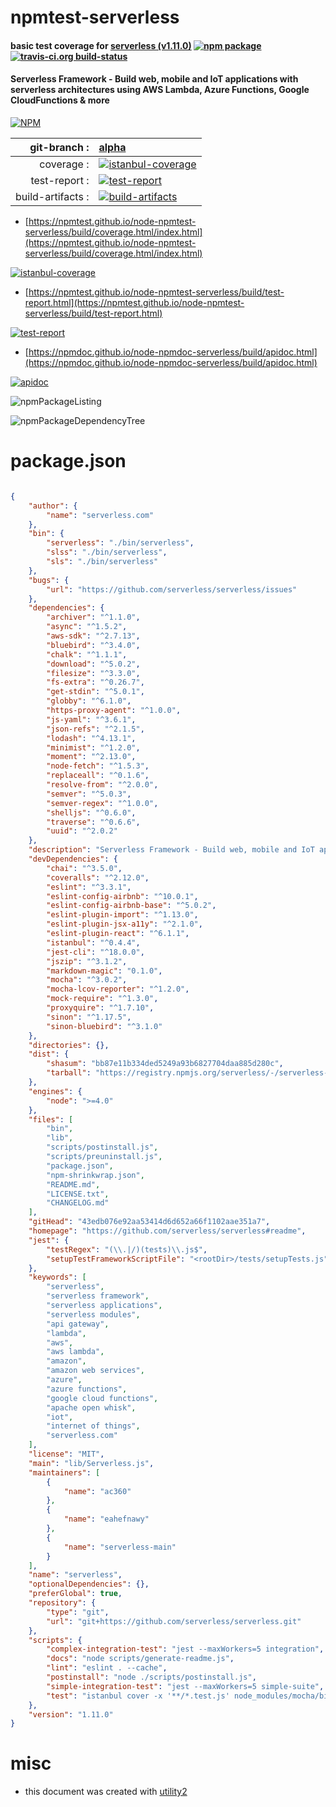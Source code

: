 # npmtest-serverless

#### basic test coverage for  [serverless (v1.11.0)](https://github.com/serverless/serverless#readme)  [![npm package](https://img.shields.io/npm/v/npmtest-serverless.svg?style=flat-square)](https://www.npmjs.org/package/npmtest-serverless) [![travis-ci.org build-status](https://api.travis-ci.org/npmtest/node-npmtest-serverless.svg)](https://travis-ci.org/npmtest/node-npmtest-serverless)

#### Serverless Framework - Build web, mobile and IoT applications with serverless architectures using AWS Lambda, Azure Functions, Google CloudFunctions & more

[![NPM](https://nodei.co/npm/serverless.png?downloads=true&downloadRank=true&stars=true)](https://www.npmjs.com/package/serverless)

| git-branch : | [alpha](https://github.com/npmtest/node-npmtest-serverless/tree/alpha)|
|--:|:--|
| coverage : | [![istanbul-coverage](https://npmtest.github.io/node-npmtest-serverless/build/coverage.badge.svg)](https://npmtest.github.io/node-npmtest-serverless/build/coverage.html/index.html)|
| test-report : | [![test-report](https://npmtest.github.io/node-npmtest-serverless/build/test-report.badge.svg)](https://npmtest.github.io/node-npmtest-serverless/build/test-report.html)|
| build-artifacts : | [![build-artifacts](https://npmtest.github.io/node-npmtest-serverless/glyphicons_144_folder_open.png)](https://github.com/npmtest/node-npmtest-serverless/tree/gh-pages/build)|

- [https://npmtest.github.io/node-npmtest-serverless/build/coverage.html/index.html](https://npmtest.github.io/node-npmtest-serverless/build/coverage.html/index.html)

[![istanbul-coverage](https://npmtest.github.io/node-npmtest-serverless/build/screenCapture.buildCi.browser.%252Ftmp%252Fbuild%252Fcoverage.lib.html.png)](https://npmtest.github.io/node-npmtest-serverless/build/coverage.html/index.html)

- [https://npmtest.github.io/node-npmtest-serverless/build/test-report.html](https://npmtest.github.io/node-npmtest-serverless/build/test-report.html)

[![test-report](https://npmtest.github.io/node-npmtest-serverless/build/screenCapture.buildCi.browser.%252Ftmp%252Fbuild%252Ftest-report.html.png)](https://npmtest.github.io/node-npmtest-serverless/build/test-report.html)

- [https://npmdoc.github.io/node-npmdoc-serverless/build/apidoc.html](https://npmdoc.github.io/node-npmdoc-serverless/build/apidoc.html)

[![apidoc](https://npmdoc.github.io/node-npmdoc-serverless/build/screenCapture.buildCi.browser.%252Ftmp%252Fbuild%252Fapidoc.html.png)](https://npmdoc.github.io/node-npmdoc-serverless/build/apidoc.html)

![npmPackageListing](https://npmtest.github.io/node-npmtest-serverless/build/screenCapture.npmPackageListing.svg)

![npmPackageDependencyTree](https://npmtest.github.io/node-npmtest-serverless/build/screenCapture.npmPackageDependencyTree.svg)



# package.json

```json

{
    "author": {
        "name": "serverless.com"
    },
    "bin": {
        "serverless": "./bin/serverless",
        "slss": "./bin/serverless",
        "sls": "./bin/serverless"
    },
    "bugs": {
        "url": "https://github.com/serverless/serverless/issues"
    },
    "dependencies": {
        "archiver": "^1.1.0",
        "async": "^1.5.2",
        "aws-sdk": "^2.7.13",
        "bluebird": "^3.4.0",
        "chalk": "^1.1.1",
        "download": "^5.0.2",
        "filesize": "^3.3.0",
        "fs-extra": "^0.26.7",
        "get-stdin": "^5.0.1",
        "globby": "^6.1.0",
        "https-proxy-agent": "^1.0.0",
        "js-yaml": "^3.6.1",
        "json-refs": "^2.1.5",
        "lodash": "^4.13.1",
        "minimist": "^1.2.0",
        "moment": "^2.13.0",
        "node-fetch": "^1.5.3",
        "replaceall": "^0.1.6",
        "resolve-from": "^2.0.0",
        "semver": "^5.0.3",
        "semver-regex": "^1.0.0",
        "shelljs": "^0.6.0",
        "traverse": "^0.6.6",
        "uuid": "^2.0.2"
    },
    "description": "Serverless Framework - Build web, mobile and IoT applications with serverless architectures using AWS Lambda, Azure Functions, Google CloudFunctions & more",
    "devDependencies": {
        "chai": "^3.5.0",
        "coveralls": "^2.12.0",
        "eslint": "^3.3.1",
        "eslint-config-airbnb": "^10.0.1",
        "eslint-config-airbnb-base": "^5.0.2",
        "eslint-plugin-import": "^1.13.0",
        "eslint-plugin-jsx-a11y": "^2.1.0",
        "eslint-plugin-react": "^6.1.1",
        "istanbul": "^0.4.4",
        "jest-cli": "^18.0.0",
        "jszip": "^3.1.2",
        "markdown-magic": "0.1.0",
        "mocha": "^3.0.2",
        "mocha-lcov-reporter": "^1.2.0",
        "mock-require": "^1.3.0",
        "proxyquire": "^1.7.10",
        "sinon": "^1.17.5",
        "sinon-bluebird": "^3.1.0"
    },
    "directories": {},
    "dist": {
        "shasum": "bb87e11b334ded5249a93b6827704daa885d280c",
        "tarball": "https://registry.npmjs.org/serverless/-/serverless-1.11.0.tgz"
    },
    "engines": {
        "node": ">=4.0"
    },
    "files": [
        "bin",
        "lib",
        "scripts/postinstall.js",
        "scripts/preuninstall.js",
        "package.json",
        "npm-shrinkwrap.json",
        "README.md",
        "LICENSE.txt",
        "CHANGELOG.md"
    ],
    "gitHead": "43edb076e92aa53414d6d652a66f1102aae351a7",
    "homepage": "https://github.com/serverless/serverless#readme",
    "jest": {
        "testRegex": "(\\.|/)(tests)\\.js$",
        "setupTestFrameworkScriptFile": "<rootDir>/tests/setupTests.js"
    },
    "keywords": [
        "serverless",
        "serverless framework",
        "serverless applications",
        "serverless modules",
        "api gateway",
        "lambda",
        "aws",
        "aws lambda",
        "amazon",
        "amazon web services",
        "azure",
        "azure functions",
        "google cloud functions",
        "apache open whisk",
        "iot",
        "internet of things",
        "serverless.com"
    ],
    "license": "MIT",
    "main": "lib/Serverless.js",
    "maintainers": [
        {
            "name": "ac360"
        },
        {
            "name": "eahefnawy"
        },
        {
            "name": "serverless-main"
        }
    ],
    "name": "serverless",
    "optionalDependencies": {},
    "preferGlobal": true,
    "repository": {
        "type": "git",
        "url": "git+https://github.com/serverless/serverless.git"
    },
    "scripts": {
        "complex-integration-test": "jest --maxWorkers=5 integration",
        "docs": "node scripts/generate-readme.js",
        "lint": "eslint . --cache",
        "postinstall": "node ./scripts/postinstall.js",
        "simple-integration-test": "jest --maxWorkers=5 simple-suite",
        "test": "istanbul cover -x '**/*.test.js' node_modules/mocha/bin/_mocha '!(node_modules)/**/*.test.js' -- --require=sinon-bluebird -R spec --recursive"
    },
    "version": "1.11.0"
}
```



# misc
- this document was created with [utility2](https://github.com/kaizhu256/node-utility2)

